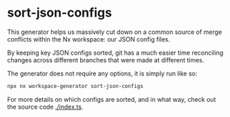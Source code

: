 # sort-json-configs

This generator helps us massively cut down on a common source of merge conflicts within the Nx workspace: our JSON config files.

By keeping key JSON configs sorted, git has a much easier time reconciling changes across different branches that were made at different times.

The generator does not require any options, it is simply run like so:

```sh
npx nx workspace-generator sort-json-configs
```

For more details on which configs are sorted, and in what way, check out the source code [./index.ts](./index.ts).
